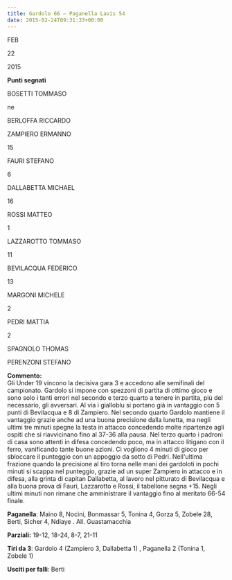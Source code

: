 ```yaml
---
title: Gardolo 66 – Paganella Lavis 54
date: 2015-02-24T09:31:33+00:00
---
```

FEB

22

2015

**Punti segnati**

BOSETTI TOMMASO

ne

BERLOFFA RICCARDO

ZAMPIERO ERMANNO

15

FAURI STEFANO

6

DALLABETTA MICHAEL

16

ROSSI MATTEO

1

LAZZAROTTO TOMMASO

11

BEVILACQUA FEDERICO

13

MARGONI MICHELE

2

PEDRI MATTIA

2

SPAGNOLO THOMAS

PERENZONI STEFANO

**Commento:**  
Gli Under 19 vincono la decisiva gara 3 e accedono alle semifinali del campionato. Gardolo si impone con spezzoni di partita di ottimo gioco e sono solo i tanti errori nel secondo e terzo quarto a tenere in partita, più del necessario, gli avversari. Al via i gialloblu si portano già in vantaggio con 5 punti di Bevilacqua e 8 di Zampiero. Nel secondo quarto Gardolo mantiene il vantaggio grazie anche ad una buona precisione dalla lunetta, ma negli ultimi tre minuti spegne la testa in attacco concedendo molte ripartenze agli ospiti che si riavvicinano fino al 37-36 alla pausa. Nel terzo quarto i padroni di casa sono attenti in difesa concedendo poco, ma in attacco litigano con il ferro, vanificando tante buone azioni. Ci vogliono 4 minuti di gioco per sbloccare il punteggio con un appoggio da sotto di Pedri. Nell'ultima frazione quando la precisione al tiro torna nelle mani dei gardoloti in pochi minuti si scappa nel punteggio, grazie ad un super Zampiero in attacco e in difesa, alla grinta di capitan Dallabetta, al lavoro nel pitturato di Bevilacqua e alla buona prova di Fauri, Lazzarotto e Rossi, il tabellone segna +15. Negli ultimi minuti non rimane che amministrare il vantaggio fino al meritato 66-54 finale.

**Paganella**: Maino 8, Nocini, Bonmassar 5, Tonina 4, Gorza 5, Zobele 28, Berti, Sicher 4, Ndiaye . All. Guastamacchia

**Parziali:** 19-12, 18-24, 8-7, 21-11

**Tiri da 3**: Gardolo 4 (Zampiero 3, Dallabetta 1) , Paganella 2 (Tonina 1, Zobele 1)

**Usciti per falli**: Berti